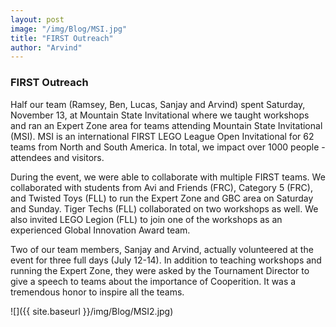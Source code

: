 ```yaml
---
layout: post
image: "/img/Blog/MSI.jpg"
title: "FIRST Outreach"
author: "Arvind"
---
```


### FIRST Outreach

Half our team (Ramsey, Ben, Lucas, Sanjay and Arvind) spent Saturday, November 13, at Mountain State Invitational where we taught workshops and ran an Expert Zone area for teams attending Mountain State Invitational (MSI). MSI is an international FIRST LEGO League Open Invitational for 62 teams from North and South America. In total, we impact over 1000 people - attendees and visitors.

During the event, we were able to collaborate with multiple FIRST teams. We collaborated with students from Avi and Friends (FRC), Category 5 (FRC), and Twisted Toys (FLL) to run the Expert Zone and GBC area on Saturday and Sunday. Tiger Techs (FLL) collaborated on two workshops as well. We also invited LEGO Legion (FLL) to join one of the workshops as an experienced Global Innovation Award team.

Two of our team members, Sanjay and Arvind, actually volunteered at the event for three full days (July 12-14). In addition to teaching workshops and running the Expert Zone, they were asked by the Tournament Director to give a speech to teams about the importance of Cooperition. It was a tremendous honor to inspire all the teams.

![]({{ site.baseurl }}/img/Blog/MSI2.jpg)

